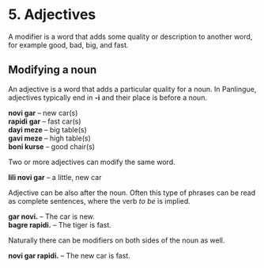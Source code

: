 
# 5. Adjectives

A modifier is a word that adds some quality or description to another word,
for example good, bad, big, and fast.

## Modifying a noun

An adjective is a word that adds a particular quality for a noun.
In Panlingue, adjectives typically end in **-i** and their place is before a noun.

**novi gar**
– new car(s)  
**rapidi gar**
– fast car(s)  
**dayi meze**
– big table(s)  
**gavi meze**
– high table(s)  
**boni kurse**
– good chair(s)

Two or more adjectives can modify the same word.

**lili novi gar**
– a little, new car

Adjective can be also after the noun.
Often this type of phrases can be read as complete sentences, where the verb _to be_ is implied.

**gar novi.**
– The car is new.  
**bagre rapidi.**
– The tiger is fast.

Naturally there can be modifiers on both sides of the noun as well.

**novi gar rapidi.**
– The new car is fast.

